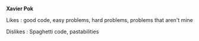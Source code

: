 **Xavier Pok**

Likes : good code, easy problems, hard problems, problems that aren't mine

Dislikes : Spaghetti code, pastabilities

